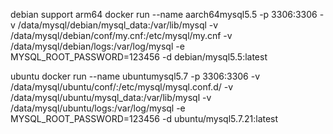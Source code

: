 debian
support arm64
docker run --name aarch64mysql5.5 -p 3306:3306 -v /data/mysql/debian/mysql_data:/var/lib/mysql -v /data/mysql/debian/conf/my.cnf:/etc/mysql/my.cnf -v /data/mysql/debian/logs:/var/log/mysql -e MYSQL_ROOT_PASSWORD=123456 -d debian/mysql5.5:latest


ubuntu
docker run --name ubuntumysql5.7 -p 3306:3306   -v /data/mysql/ubuntu/conf/:/etc/mysql/mysql.conf.d/  -v /data/mysql/ubuntu/mysql_data:/var/lib/mysql -v /data/mysql/ubuntu/logs:/var/log/mysql -e MYSQL_ROOT_PASSWORD=123456  -d ubuntu/mysql5.7.21:latest
